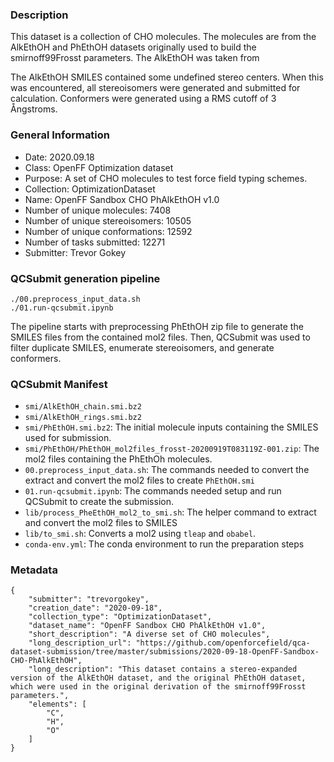 ### Description

This dataset is a collection of CHO molecules.
The molecules are from the AlkEthOH and PhEthOH datasets originally used to build the smirnoff99Frosst parameters. The AlkEthOH was taken from [](https://github.com/openforcefield/open-forcefield-data/tree/master/Model-Systems/AlkEthOH_distrib)

The AlkEthOH SMILES contained some undefined stereo centers.
When this was encountered, all stereoisomers were generated and submitted for calculation.
Conformers were generated using a RMS cutoff of 3 Ångstroms.

### General Information
 - Date: 2020.09.18
 - Class: OpenFF Optimization dataset
 - Purpose: A set of CHO molecules to test force field typing schemes.
 - Collection: OptimizationDataset
 - Name: OpenFF Sandbox CHO PhAlkEthOH v1.0
 - Number of unique molecules: 7408
 - Number of unique stereoisomers: 10505
 - Number of unique conformations: 12592
 - Number of tasks submitted: 12271
 - Submitter: Trevor Gokey
 
### QCSubmit generation pipeline

```
./00.preprocess_input_data.sh
./01.run-qcsubmit.ipynb
```

The pipeline starts with preprocessing PhEthOH zip file to generate the SMILES files from the contained mol2 files.
Then, QCSubmit was used to filter duplicate SMILES, enumerate stereoisomers, and generate conformers. 

### QCSubmit Manifest
 
- `smi/AlkEthOH_chain.smi.bz2`
- `smi/AlkEthOH_rings.smi.bz2`
- `smi/PhEthOH.smi.bz2`: The initial molecule inputs containing the SMILES used for submission.
- `smi/PhEthOH/PhEthOH_mol2files_frosst-20200919T083119Z-001.zip`: The mol2 files containing the PhEthOh molecules.
- `00.preprocess_input_data.sh`: The commands needed to convert the extract and convert the mol2 files to create `PhEthOH.smi`
- `01.run-qcsubmit.ipynb`: The commands needed setup and run QCSubmit to create the submission.
- `lib/process_PheEthOH_mol2_to_smi.sh`: The helper command to extract and convert the mol2 files to SMILES
- `lib/to_smi.sh`: Converts a mol2 using `tleap` and `obabel`.
- `conda-env.yml`: The conda environment to run the preparation steps

### Metadata

```
{
	"submitter": "trevorgokey",
	"creation_date": "2020-09-18",
	"collection_type": "OptimizationDataset",
	"dataset_name": "OpenFF Sandbox CHO PhAlkEthOH v1.0", 
	"short_description": "A diverse set of CHO molecules",
	"long_description_url": "https://github.com/openforcefield/qca-dataset-submission/tree/master/submissions/2020-09-18-OpenFF-Sandbox-CHO-PhAlkEthOH",
	"long_description": "This dataset contains a stereo-expanded version of the AlkEthOH dataset, and the original PhEthOH dataset, which were used in the original derivation of the smirnoff99Frosst parameters.",
	"elements": [
		"C",
		"H",
		"O"
	]
}
```
